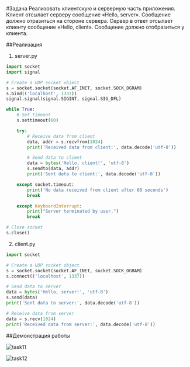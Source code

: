 #Задача
Реализовать клиентскую и серверную часть приложения. Клиент отсылает серверу
сообщение «Hello, server». Сообщение должно отразиться на стороне сервера.
Сервер в ответ отсылает клиенту сообщение «Hello, client». Сообщение должно
отобразиться у клиента.

##Реализация
1. server.py

```python
import socket
import signal

# Create a UDP socket object
s = socket.socket(socket.AF_INET, socket.SOCK_DGRAM)
s.bind(('localhost', 1337))
signal.signal(signal.SIGINT, signal.SIG_DFL)

while True:
    # Set timeout
    s.settimeout(60)

    try:
        # Receive data from client
        data, addr = s.recvfrom(1024)
        print('Received data from client:', data.decode('utf-8'))

        # Send data to client
        data = bytes('Hello, client!', 'utf-8')
        s.sendto(data, addr)
        print('Sent data to client:', data.decode('utf-8'))

    except socket.timeout:
        print('No data received from client after 60 seconds')
        break

    except KeyboardInterrupt:
        print("Server terminated by user.")
        break

# Close socket
s.close()
```

2. client.py

```python
import socket

# Create a UDP socket object
s = socket.socket(socket.AF_INET, socket.SOCK_DGRAM)
s.connect(('localhost', 1337))

# Send data to server
data = bytes('Hello, server!', 'utf-8')
s.send(data)
print('Sent data to server:', data.decode('utf-8'))

# Receive data from server
data = s.recv(1024)
print('Received data from server:', data.decode('utf-8'))
```

##Демонстрация работы

![task11](https://github.com/pol3et/ITMO_ICT_WebDevelopment_2023-2024/assets/80038191/09b2c265-9bb4-422a-a9c6-ee1d3a0757ab)

![task12](https://github.com/pol3et/ITMO_ICT_WebDevelopment_2023-2024/assets/80038191/f51510f5-ef74-4d73-8620-048f17f18116)
